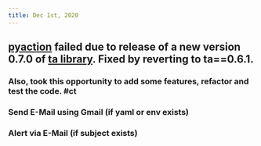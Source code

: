 ```yaml
---
title: Dec 1st, 2020
---
```


## [pyaction](https://github.com/dennislwm/pyaction) failed due to release of a new version 0.7.0 of [ta library](https://pypi.org/project/ta). Fixed by reverting to ta==0.6.1.
### Also, took this opportunity to add some features, refactor and test the code. #ct
### Send E-Mail using Gmail (if yaml or env exists)
### Alert via E-Mail (if subject exists)
##
###
###
##
